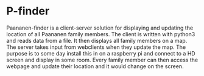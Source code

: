 # P-finder
Paananen-finder is a client-server solution for displaying and updating the location of all Paananen family members.
The client is written with python3 and reads data from a file. It then displays all family members on a map. 
The server takes input from webclients when they update the map. The purpose is to some day install this in on a raspberry pi and connect to a HD screen and display in some room. Every family member can then access the webpage and update their location and it would change on the screen.
